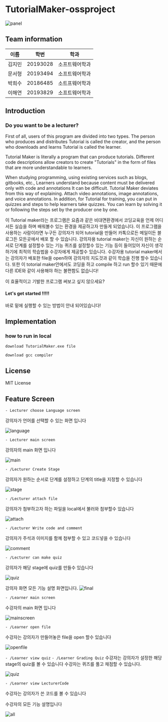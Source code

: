 # TutorialMaker-ossproject
![panel](https://user-images.githubusercontent.com/63408866/173237842-96e80af1-f95b-474e-aa92-427f6e61a49a.png)

## Team information
|이름|학번|학과|
|---|---|---|
| 김지민 | 20193028 |소프트웨어학과|
| 문서형 | 20193494 |소프트웨어학과|
| 박희수 | 20186485 |소트프웨어학과|
| 이해연 | 20193829 |소프트웨어학과|

## Introduction
### Do you want to be a lecturer?
First of all, users of this program are divided into two types. The person who produces and distributes Tutorial is called the creator, and the person who downloads and learns Tutorial is called the learner.

Tutorial Maker is literally a program that can produce tutorials.
Different code descriptions allow creators to create "Tutorials" in the form of files that are more understandable to learners.

When studying programming, using existing services such as blogs, gitbooks, etc.,
Learners understand because content must be delivered only with code and annotations
It can be difficult. Tutorial Maker deviates from this way of explaining.
Attach video annotations, image annotations, and voice annotations.
In addition, for Tutorial for training, you can put in quizzes and steps to help learners take quizzes.
You can learn by solving it or following the steps set by the producer one by one.

이 Tutorial maker라는 프로그램은 요즘과 같은 비대면환경에서 코딩교육을 언제 어디서든 실습을 하며 배워볼수 있는 환경을 제공하고자 만들게 되었습니다.
이 프로그램을 사용하는 사람이라면 누구든 강의자가 되어 tutorial을 만들어 카톡으로든 메일이든 블로그든 모든곳에서 배포 할 수 있습니다.
강의자용 tutorial maker는 자신이 원하는 순서로 단계를 설정할수 있는 기능 퀴즈를 설정할수 있는 기능 등이 들어있어 자신이 생각하기에 최적의 학습법을 수강자에게 제공할수 있습니다.
수강자용 tutorial maker에서는 강의자가 배포한 file을 open하여 강의자의 지도것과 같이 학습을 진행 할수 있습니다. 또한 이 totorial maker안에서도 코딩을 하고 compile 하고 run 할수 있기 때문에 다른 IDE와 같이 사용해야 하는 불편함도 없습니다! 

이 효율적이고 기발한 프로그램 써보고 싶지 않으세요? 
#### Let's get started !!!!!

바로 밑에 실행할 수 있는 방법이 안내 되어있습니다!

## Implementation
### how to run in local
```
download TutorialMaker.exe file
```
```
download gcc compiler
```

## License
MIT License


## Feature Screen
`- Lecturer choose Language screen`

강의자가 언어를 선택할 수 있는 화면 입니다

![language](https://user-images.githubusercontent.com/63408866/173237120-9d63990d-97ed-474c-a374-17ad82e9fc2e.png)

`- Lecturer main screen`

강의자의 main 화면 입니다

![main](https://user-images.githubusercontent.com/63408866/173237124-44a0a8f9-498a-41b6-87e6-1f5e897dd5c0.png)

`- /Lecturer Create Stage`

강의자가 원하는 순서로 단계를 설정하고 단계의 title을 지정할 수 있습니다

![stage](https://user-images.githubusercontent.com/63408866/173237129-44d901b3-9d00-4ad8-8e73-b9b792a7d5db.png)


`- /Lecturer attach file`

강의자가 첨부하고자 하는 파일을 local에서 불러와 첨부할수 있습니다

![attach](https://user-images.githubusercontent.com/63408866/173237124-44a0a8f9-498a-41b6-87e6-1f5e897dd5c0.png)

`- /Lecturer Write code and comment`

강의자가 주석과 이미지를 함께 첨부할 수 있고 코드넣을 수 있습니다

![comment](https://user-images.githubusercontent.com/63408866/173237124-44a0a8f9-498a-41b6-87e6-1f5e897dd5c0.png)

`- /Lecturer can make quiz`

강의자가 해당 stage에 quiz를 만들수 있습니다

![quiz](https://user-images.githubusercontent.com/63408866/173237140-168169b7-7acd-4d43-9c1a-2ab7fe8d533a.png)

강의자 화면 모든 기능 설명 화면입니다.
![final](https://user-images.githubusercontent.com/63408866/173237643-d2571ed1-25a5-49ca-bc59-ead1defca4f0.png)

`- /Learner main screen`

수강자의 main 화면 입니다

![mainscreen](https://user-images.githubusercontent.com/63408866/173237622-e33543b2-2534-4b2e-b3ef-bc8441fc1901.png)

`- /Learner open file`

수강자는 강의자가 만들어놓은 file을 open 할수 있습니다

![openfile](https://user-images.githubusercontent.com/63408866/173237625-63ab6e23-18b2-41b4-92cc-262818f7b3a6.png)

`- /Learner view quiz`
`- /Learner Grading Quiz`
수강자는 강의자가 설정한 해당 stage의 quiz를 볼 수 있습니다
수강자는 퀴즈를 풀고 채점할 수 있습니다.

![quiz](https://user-images.githubusercontent.com/63408866/173237626-b30b9d98-870e-42a3-b7a6-0d6c27e74c05.png)

`- /Learner view LecturerCode`

수강자는 강의자가 쓴 코드를 볼 수 있습니다

수강자의 모든 기능 설명입니다

![all](https://user-images.githubusercontent.com/63408866/173237627-ede6c88e-cdc7-4b6b-aebb-e6725512e9dc.png)
